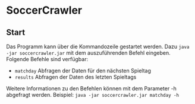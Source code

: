 # SoccerCrawler

## Start

Das Programm kann über die Kommandozeile gestartet werden. Dazu `java -jar soccercrawler.jar` mit dem auszuführenden Befehl eingeben. Folgende Befehle sind verfügbar:
- `matchday` Abfragen der Daten für den nächsten Spieltag
- `results` Abfragen der Daten des letzten Spieltags

Weitere Informationen zu den Befehlen können mit dem Parameter -h abgefragt werden.
Beispiel: `java -jar soccercrawler.jar matchday -h`
